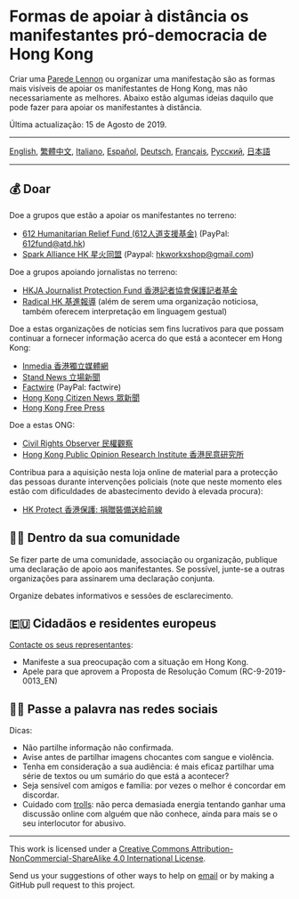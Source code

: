 # Formas de apoiar à distância os manifestantes pró-democracia de Hong Kong

Criar uma [Parede Lennon](https://www.publico.pt/2019/08/12/p3/fotogaleria/hong-kong-arte-postit-revolta-antisistema-396572) ou organizar uma manifestação são as formas mais visíveis de apoiar os manifestantes de Hong Kong, mas não necessariamente as melhores. Abaixo estão algumas ideias daquilo que pode fazer para apoiar os manifestantes à distância.

Última actualização: 15 de Agosto de 2019.

---

[English](README.md), [繁體中文](README-繁體中文.md), [Italiano](README-Italiano.md), [Español](README-Español.md), [Deutsch](README-Deutsch.md), [Français](README-Francais.md), [Русский](README-Russian.md), [日本語](README-Japanese.md)

---

## 💰 Doar

Doe a grupos que estão a apoiar os manifestantes no terreno:

- [612 Humanitarian Relief Fund (612人道支援基金)](https://www.facebook.com/612Fund/) (PayPal: 612fund@atd.hk)
- [Spark Alliance HK 星火同盟](https://www.facebook.com/sparkalliancehk/posts/2042900022663786) (Paypal: hkworkxshop@gmail.com)

Doe a grupos apoiando jornalistas no terreno:

- [HKJA Journalist Protection Fund 香港記者協會保護記者基金](https://gogetfunding.com/hkjaraisefund/)
- [Radical HK 基進報導](https://radicalhk.com/about/donation/) (além de serem uma organização noticiosa, também oferecem interpretação em linguagem gestual)

Doe a estas organizações de notícias sem fins lucrativos para que possam continuar a fornecer informação acerca do que está a acontecer em Hong Kong:

- [Inmedia 香港獨立媒體網](http://www.inmediahk.net/donate) 
- [Stand News 立場新聞](https://mystand.thestandnews.com/) 
- [Factwire](https://www.factwire.org/backus/) (PayPal: factwire)
- [Hong Kong Citizen News 眾新聞](https://www.hkcnews.com/aboutus/)
- [Hong Kong Free Press](https://www.hongkongfp.com/support-hkfp/)

Doe a estas ONG:

- [Civil Rights Observer 民權觀察](https://www.hkcro.org/fundraising/)
- [Hong Kong Public Opinion Research Institute 香港民意研究所](https://www.pori.hk/donation) 

Contribua para a aquisição nesta loja online de material para a protecção das pessoas durante intervenções policiais (note que neste momento eles estão com dificuldades de abastecimento devido à elevada procura):

- [HK Protect 香港保護: 捐贈裝備送給前線](https://hkprotect.org/shop/%e4%bf%9d%e8%ad%b7%e8%a3%9d%e5%82%99/%e6%8d%90%e8%b4%88%e8%a3%9d%e5%82%99%e9%80%81%e7%b5%a6%e5%89%8d%e7%b7%9a/)

## 🧓🏻 Dentro da sua comunidade

Se fizer parte de uma comunidade, associação ou organização, publique uma declaração de apoio aos manifestantes. Se possível, junte-se a outras organizações para assinarem uma declaração conjunta.

Organize debates informativos e sessões de esclarecimento.

## 🇪🇺 Cidadãos e residentes europeus

[Contacte os seus representantes](http://www.europarl.europa.eu/meps/en/search/advanced):

- Manifeste a sua preocupação com a situação em Hong Kong.
- Apele para que aprovem a Proposta de Resolução Comum (RC-9-2019-0013_EN)

## 🤳🏼 Passe a palavra nas redes sociais

Dicas:

- Não partilhe informação não confirmada.
- Avise antes de partilhar imagens chocantes com sangue e violência.
- Tenha em consideração a sua audiência: é mais eficaz partilhar uma série de textos ou um sumário do que está a acontecer?
- Seja sensível com amigos e família: por vezes o melhor é concordar em discordar.
- Cuidado com [trolls](https://pt.wikipedia.org/wiki/Trol_(internet)): não perca demasiada energia tentando ganhar uma discussão online com alguém que não conhece, ainda para mais se o seu interlocutor for abusivo.

---

This work is licensed under a [Creative Commons Attribution-NonCommercial-ShareAlike 4.0 International License](http://creativecommons.org/licenses/by-nc-sa/4.0/).

Send us your suggestions of other ways to help on [email](mailto:hi@hongkonggong.com) or by making a GitHub pull request to this project.
